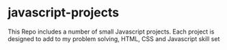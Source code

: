# javascript-projects

This Repo includes a number of small Javascript projects. Each project is designed to add to my problem solving, HTML, CSS and Javascript skill set
